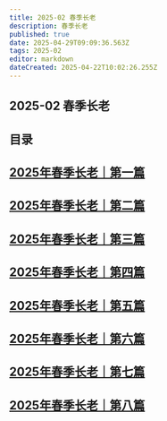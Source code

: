 ```yaml
---
title: 2025-02 春季长老
description: 春季长老
published: true
date: 2025-04-29T09:09:36.563Z
tags: 2025-02
editor: markdown
dateCreated: 2025-04-22T10:02:26.255Z
---
```


## 2025-02 春季长老
## 目录
## [2025年春季长老｜第一篇](/home/2025-02/2025-02-01)
## [2025年春季长老｜第二篇](/home/2025-02/2025-02-02)
## [2025年春季长老｜第三篇](/home/2025-02/2025-02-03)
## [2025年春季长老｜第四篇](/home/2025-02/2025-02-04)
## [2025年春季长老｜第五篇](/home/2025-02/2025-02-05)
## [2025年春季长老｜第六篇](/home/2025-02/2025-02-06)
## [2025年春季长老｜第七篇](/home/2025-02/2025-02-07)
## [2025年春季长老｜第八篇](/home/2025-02/2025-02-08)